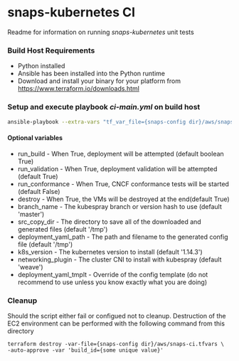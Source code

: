 # snaps-kubernetes CI
Readme for information on running _snaps-kubernetes_ unit tests

### Build Host Requirements

- Python installed
- Ansible has been installed into the Python runtime
- Download and install your binary for your platform from  https://www.terraform.io/downloads.html

### Setup and execute playbook _ci-main.yml_ on build host

```bash
ansible-playbook --extra-vars "tf_var_file={snaps-config dir}/aws/snaps-ci.tfvars build_id={some unique readable value}"
```

#### Optional variables
- run_build - When True, deployment will be attempted (default boolean True)
- run_validation - When True, deployment validation will be attempted (default True)
- run_conformance - When True, CNCF conformance tests will be started (default False)
- destroy - When True, the VMs will be destroyed at the end(default True)
- branch_name - The kubespray branch or version hash to use (default 'master')
- src_copy_dir - The directory to save all of the downloaded and generated files (default '/tmp')
- deployment_yaml_path - The path and filename to the generated config file (default '/tmp')
- k8s_version - The kubernetes version to install (default '1.14.3')
- networking_plugin - The cluster CNI to install with kubespray (default 'weave')
- deployment_yaml_tmplt - Override of the config template (do not recommend to use unless you know exactly what you are doing)

### Cleanup
Should the script either fail or configued not to cleanup. Destruction of the
EC2 environment can be performed with the following command from this directory
````
terraform destroy -var-file={snaps-config dir}/aws/snaps-ci.tfvars \
-auto-approve -var 'build_id={some unique value}'
````
